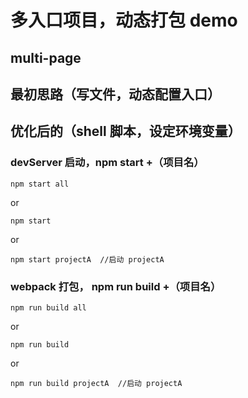 # 多入口项目，动态打包 demo

## multi-page

## 最初思路（写文件，动态配置入口）

## 优化后的（shell 脚本，设定环境变量）

### devServer 启动，npm start +（项目名）

```
npm start all
```

or

```
npm start
```

or

```
npm start projectA  //启动 projectA
```

### webpack 打包， npm run build +（项目名）

```
npm run build all
```

or

```
npm run build
```

or

```
npm run build projectA  //启动 projectA
```
